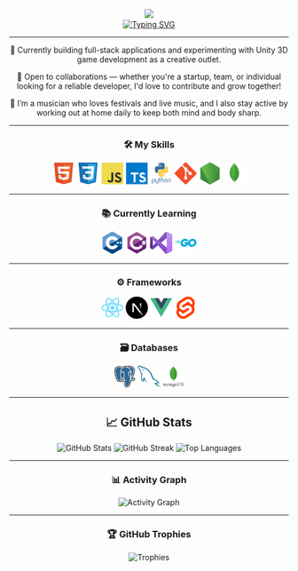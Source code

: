 <div align="center">

<!-- GIF and Typing Animation -->
  <img src="https://c.tenor.com/qJ5evVs-_uUAAAAC/coding.gif" width="500px" />

  <br>

  <a href="https://git.io/typing-svg">
    <img src="https://readme-typing-svg.demolab.com?font=Fira+Code&pause=1000&center=true&vCenter=true&width=800&height=25&lines=Hello%2C+I+am+Jay!;Willing+to+learn!;Need+to+work!" alt="Typing SVG" />
  </a>

---

<!-- About Section -->
<p align="center">🔭 Currently building full-stack applications and experimenting with Unity 3D game development as a creative outlet.</p>
<p align="center">🤝 Open to collaborations — whether you're a startup, team, or individual looking for a reliable developer, I'd love to contribute and grow together!</p>
<p align="center">🎵 I’m a musician who loves festivals and live music, and I also stay active by working out at home daily to keep both mind and body sharp.</p>

---

<!-- Skills -->
### 🛠 My Skills

<p align="center">
  <img src="https://github.com/devicons/devicon/raw/master/icons/html5/html5-original.svg" height="40" alt="HTML5" />
  <img src="https://github.com/devicons/devicon/raw/master/icons/css3/css3-original.svg" height="40" alt="CSS3" />
  <img src="https://github.com/devicons/devicon/raw/master/icons/javascript/javascript-original.svg" height="40" alt="JavaScript" />
  <img src="https://github.com/devicons/devicon/raw/master/icons/typescript/typescript-original.svg" height="40" alt="TypeScript" />
  <img src="https://github.com/devicons/devicon/raw/master/icons/python/python-original-wordmark.svg" height="40" alt="Python" />
  <img src="https://github.com/devicons/devicon/raw/master/icons/git/git-original.svg" height="40" alt="Git" />
  <img src="https://github.com/devicons/devicon/raw/master/icons/nodejs/nodejs-original.svg" height="40" alt="Node.js" />
  <img src="https://github.com/devicons/devicon/raw/master/icons/mongodb/mongodb-original.svg" height="40" alt="MongoDB" />
</p>

---

<!-- Currently Learning -->
### 📚 Currently Learning

<p align="center">
  <img src="https://github.com/devicons/devicon/raw/master/icons/cplusplus/cplusplus-original.svg" height="40" alt="C++" />
  <img src="https://github.com/devicons/devicon/raw/master/icons/csharp/csharp-original.svg" height="40" alt="C#" />
  <img src="https://github.com/devicons/devicon/raw/master/icons/visualstudio/visualstudio-original.svg" height="40" alt="Visual Studio" />
  <img src="https://github.com/devicons/devicon/raw/master/icons/go/go-original-wordmark.svg" height="40" alt="Go" />
</p>

---

<!-- Frameworks -->
### ⚙️ Frameworks

<p align="center">
  <img src="https://github.com/devicons/devicon/raw/master/icons/react/react-original.svg" height="40" alt="React.js" />
  <img src="https://github.com/devicons/devicon/raw/master/icons/nextjs/nextjs-original.svg" height="40" alt="Next.js" />
  <img src="https://github.com/devicons/devicon/raw/master/icons/vuejs/vuejs-original.svg" height="40" alt="Vue.js" />
  <img src="https://github.com/devicons/devicon/raw/master/icons/svelte/svelte-original.svg" height="40" alt="Svelte" />
</p>

---

<!-- Databases -->
### 🗃 Databases

<p align="center">
  <img src="https://github.com/devicons/devicon/raw/master/icons/postgresql/postgresql-original.svg" height="40" alt="PostgreSQL" />
  <img src="https://github.com/devicons/devicon/raw/master/icons/mysql/mysql-original.svg" height="40" alt="MySQL" />
  <img src="https://github.com/devicons/devicon/raw/master/icons/mongodb/mongodb-original-wordmark.svg" height="40" alt="MongoDB" />
</p>

---

<!-- GitHub Stats Section (each individually testable) -->
## 📈 GitHub Stats

<!-- GitHub Stats -->
<img src="https://github-readme-stats.vercel.app/api?username=kerneljay&theme=merko&show_icons=true&hide_border=true&count_private=true" alt="GitHub Stats" />

<!-- GitHub Streak -->
<img src="https://github-readme-streak-stats.herokuapp.com/?user=kerneljay&theme=merko&hide_border=true" alt="GitHub Streak" />

<!-- Top Languages -->
<img src="https://github-readme-stats.vercel.app/api/top-langs/?username=kerneljay&theme=merko&show_icons=true&hide_border=true&layout=compact" alt="Top Languages" />

---



### 📊 Activity Graph

<img src="https://github-readme-activity-graph.vercel.app/graph?username=kerneljay&theme=merko" alt="Activity Graph" />


<!-- Optional: GitHub Trophies -->
---

### 🏆 GitHub Trophies

<img src="https://github-profile-trophy.vercel.app/?username=kerneljay&theme=merko&margin-w=15&margin-h=15" alt="Trophies" />


</div>

